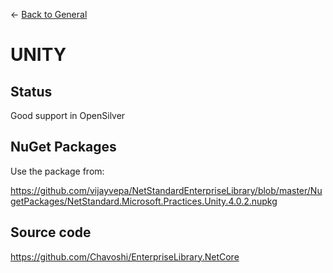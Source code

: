 ← [Back to General](/docs/9/67)
# UNITY

## Status

Good support in OpenSilver

## NuGet Packages

Use the package from:

https://github.com/vijayvepa/NetStandardEnterpriseLibrary/blob/master/NugetPackages/NetStandard.Microsoft.Practices.Unity.4.0.2.nupkg

## Source code

https://github.com/Chavoshi/EnterpriseLibrary.NetCore